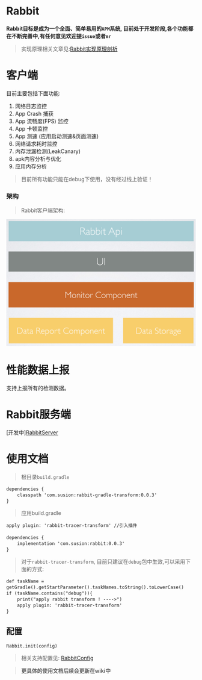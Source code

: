 # Rabbit

**Rabbit目标是成为一个全面、简单易用的`APM`系统, 目前处于开发阶段,各个功能都在不断完善中,有任何意见欢迎提`issue`或者`mr`**

>实现原理相关文章见:[Rabbit实现原理剖析](https://github.com/SusionSuc/AdvancedAndroid/blob/master/Rabbit%E5%AE%9E%E7%8E%B0%E5%8E%9F%E7%90%86%E5%89%96%E6%9E%90/README.md)

# 客户端

目前主要包括下面功能:

1. 网络日志监控
2. App Crash 捕获
3. App 流畅度(FPS) 监控
4. App 卡顿监控
5. App 测速 (应用启动测速&页面测速)
6. 网络请求耗时监控
7. 内存泄漏检测(LeakCanary)
8. apk内容分析与优化
9. 应用内存分析

>目前所有功能只能在debug下使用，没有经过线上验证！

### 架构

>Rabbit客户端架构:

![](picture/rabbit-client-arc.png)

# 性能数据上报

支持上报所有的检测数据。

# Rabbit服务端

[开发中][RabbitServer](https://github.com/SusionSuc/RabbitServer)

# 使用文档

>根目录`build.gradle`
```
dependencies {
    classpath 'com.susion:rabbit-gradle-transform:0.0.3'
}
```

>应用build.gradle
```
apply plugin: 'rabbit-tracer-transform' //引入插件

dependencies {
    implementation 'com.susion:rabbit:0.0.3'
}
```

>对于`rabbit-tracer-transform`, 目前只建议在`debug`包中生效,可以采用下面的方式:
```
def taskName = getGradle().getStartParameter().taskNames.toString().toLowerCase()
if (taskName.contains("debug")){
    print("apply rabbit transform ! ---->")
    apply plugin: 'rabbit-tracer-transform'
}
```

## 配置

```
Rabbit.init(config)
```

>相关支持配置见: [RabbitConfig](https://github.com/SusionSuc/Rabbit/blob/master/rabbit/src/main/java/com/susion/rabbit/RabbitConfig.kt)

>**更具体的使用文档后续会更新在wiki中**


